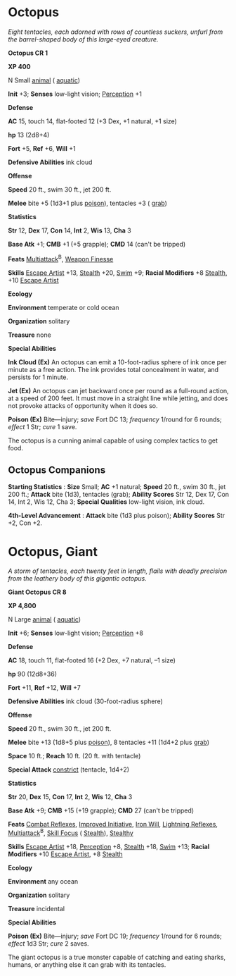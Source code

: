 # Octopus

_Eight tentacles, each adorned with rows of countless suckers, unfurl from the barrel-shaped body of this large-eyed creature._

**Octopus CR 1**

**XP 400**

N Small [animal](creatureTypes.html#_animal) ( [aquatic](creatureTypes.html#_aquatic-subtype))

**Init** +3; **Senses** low-light vision; [Perception](../skills/perception.html#_perception) +1

**Defense**

**AC** 15, touch 14, flat-footed 12 (+3 Dex, +1 natural, +1 size)

**hp** 13 (2d8+4)

**Fort** +5, **Ref** +6, **Will** +1

**Defensive Abilities** ink cloud

**Offense**

**Speed** 20 ft., swim 30 ft., jet 200 ft.

**Melee** bite +5 (1d3+1 plus [poison](universalMonsterRules.html#_poison)), tentacles +3 ( [grab](universalMonsterRules.html#_grab))

**Statistics**

**Str** 12, **Dex** 17, **Con** 14, **Int** 2, **Wis** 13, **Cha** 3

**Base Atk** +1; **CMB** +1 (+5 grapple); **CMD** 14 (can't be tripped)

**Feats** [Multiattack](monsterFeats.html#_multiattack)<sup>B</sup>, [Weapon Finesse](../feats.html#_weapon-finesse)

**Skills** [Escape Artist](../skills/escapeArtist.html#_escape-artist) +13, [Stealth](../skills/stealth.html#_stealth) +20, [Swim](../skills/swim.html#_swim) +9; **Racial Modifiers** +8 [Stealth](../skills/stealth.html#_stealth), +10 [Escape Artist](../skills/escapeArtist.html#_escape-artist)

**Ecology**

**Environment** temperate or cold ocean

**Organization** solitary

**Treasure** none

**Special Abilities**

**Ink Cloud (Ex)** An octopus can emit a 10-foot-radius sphere of ink once per minute as a free action. The ink provides total concealment in water, and persists for 1 minute.

**Jet (Ex)** An octopus can jet backward once per round as a full-round action, at a speed of 200 feet. It must move in a straight line while jetting, and does not provoke attacks of opportunity when it does so.

**Poison (Ex)** Bite—injury; _save_ Fort DC 13; _frequency_ 1/round for 6 rounds; _effect_ 1 Str; _cure_ 1 save.

The octopus is a cunning animal capable of using complex tactics to get food.

## Octopus Companions

**Starting Statistics** : **Size** Small; **AC** +1 natural; **Speed** 20 ft., swim 30 ft., jet 200 ft.; **Attack** bite (1d3), tentacles (grab); **Ability Scores** Str 12, Dex 17, Con 14, Int 2, Wis 12, Cha 3; **Special Qualities** low-light vision, ink cloud.

**4th-Level Advancement** : **Attack** bite (1d3 plus poison); **Ability Scores** Str +2, Con +2.

# Octopus, Giant

_A storm of tentacles, each twenty feet in length, flails with deadly precision from the leathery body of this gigantic octopus._

**Giant Octopus CR 8**

**XP 4,800**

N Large [animal](creatureTypes.html#_animal) ( [aquatic](creatureTypes.html#_aquatic-subtype))

**Init** +6; **Senses** low-light vision; [Perception](../skills/perception.html#_perception) +8

**Defense**

**AC** 18, touch 11, flat-footed 16 (+2 Dex, +7 natural, –1 size)

**hp** 90 (12d8+36)

**Fort** +11, **Ref** +12, **Will** +7

**Defensive Abilities** ink cloud (30-foot-radius sphere)

**Offense**

**Speed** 20 ft., swim 30 ft., jet 200 ft.

**Melee** bite +13 (1d8+5 plus [poison](universalMonsterRules.html#_poison)), 8 tentacles +11 (1d4+2 plus [grab](universalMonsterRules.html#_grab))

**Space** 10 ft.; **Reach** 10 ft. (20 ft. with tentacle)

**Special Attack** [constrict](universalMonsterRules.html#_constrict) (tentacle, 1d4+2)

**Statistics**

**Str** 20, **Dex** 15, **Con** 17, **Int** 2, **Wis** 12, **Cha** 3

**Base Atk** +9; **CMB** +15 (+19 grapple); **CMD** 27 (can't be tripped)

**Feats** [Combat Reflexes](../feats.html#_combat-reflexes), [Improved Initiative](../feats.html#_improved-initiative), [Iron Will](../feats.html#_iron-will), [Lightning Reflexes](../feats.html#_lightning-reflexes), [Multiattack](monsterFeats.html#_multiattack)<sup>B</sup>, [Skill Focus](../feats.html#_skill-focus) ( [Stealth](../skills/stealth.html#_stealth)), [Stealthy](../feats.html#_stealthy)

**Skills** [Escape Artist](../skills/escapeArtist.html#_escape-artist) +18, [Perception](../skills/perception.html#_perception) +8, [Stealth](../skills/stealth.html#_stealth) +18, [Swim](../skills/swim.html#_swim) +13; **Racial Modifiers** +10 [Escape Artist](../skills/escapeArtist.html#_escape-artist), +8 [Stealth](../skills/stealth.html#_stealth)

**Ecology**

**Environment** any ocean

**Organization** solitary

**Treasure** incidental

**Special Abilities**

**Poison (Ex)** Bite—injury; _save_ Fort DC 19; _frequency_ 1/round for 6 rounds; _effect_ 1d3 Str; _cure_ 2 saves.

The giant octopus is a true monster capable of catching and eating sharks, humans, or anything else it can grab with its tentacles.

